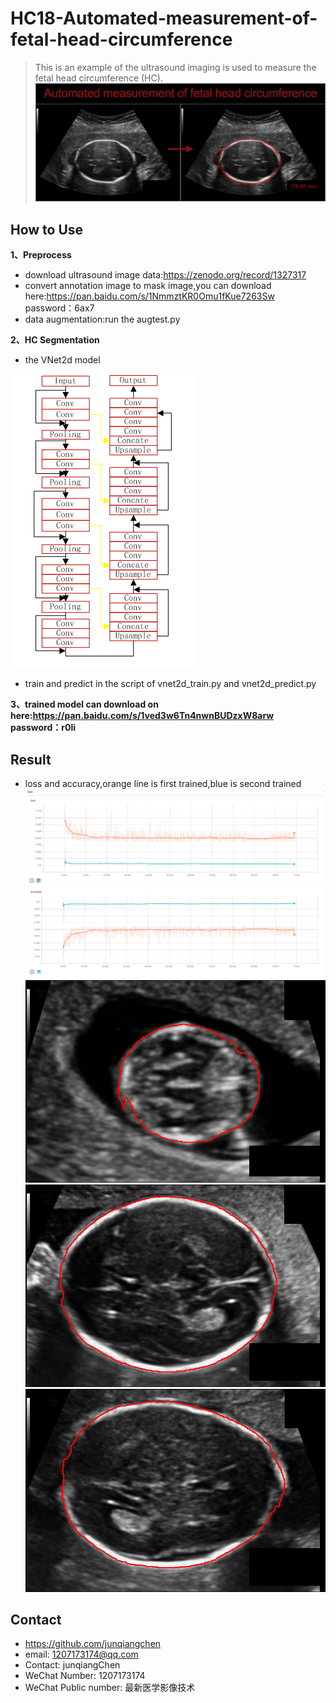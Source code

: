 # HC18-Automated-measurement-of-fetal-head-circumference
> This is an example of the ultrasound imaging is used to measure the fetal head circumference (HC).
![](bannerV3_V5OH10E.png)

## How to Use

**1、Preprocess**
* download ultrasound image data:https://zenodo.org/record/1327317
* convert annotation image to mask image,you can download here:https://pan.baidu.com/s/1NmmztKR0Omu1fKue7263Sw password：6ax7 
* data augmentation:run the augtest.py

**2、HC Segmentation**
* the VNet2d model

![](VNet2d.png) 

* train and predict in the script of vnet2d_train.py and vnet2d_predict.py

**3、trained model can download on here:https://pan.baidu.com/s/1ved3w6Tn4nwnBUDzxW8arw password：r0li**

## Result
* loss and accuracy,orange line is first trained,blue is second trained
![](loss.PNG)
![](accu.PNG)
![](37.bmp)
![](38.bmp)
![](32.bmp)

## Contact
* https://github.com/junqiangchen
* email: 1207173174@qq.com
* Contact: junqiangChen
* WeChat Number: 1207173174
* WeChat Public number: 最新医学影像技术
